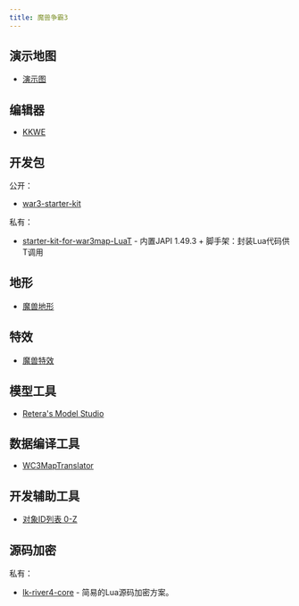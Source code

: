 ```yaml
---
title: 魔兽争霸3
---
```


## 演示地图

* [演示图](/war3/samples)

## 编辑器

* [KKWE](/file/war3-kkwe.zip)

## 开发包

公开：

* [war3-starter-kit](https://github.com/LazyKnightX/war3-starter-kit)

私有：

* [starter-kit-for-war3map-LuaT](https://gitee.com/LazyKnight/starter-kit-for-war3map-LuaT) - 内置JAPI 1.49.3 + 脚手架：封装Lua代码供T调用

## 地形

* [魔兽地形](/war3/terrain)

## 特效

* [魔兽特效](/war3/effect)

## 模型工具

* [Retera's Model Studio](https://www.hiveworkshop.com/threads/reteras-model-studio.316000/)

## 数据编译工具

* [WC3MapTranslator](https://github.com/ChiefOfGxBxL/WC3MapTranslator)

## 开发辅助工具

* [对象ID列表 0-Z](/war3/war3-object-id-list)

## 源码加密

私有：

* [lk-river4-core](https://gitee.com/LazyKnight/lk-river4-core) - 简易的Lua源码加密方案。
